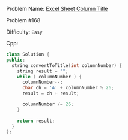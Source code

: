 Problem Name: [Excel Sheet Column Title](https://leetcode.com/problems/excel-sheet-column-title/description/)

Problem #168

Difficulty: `Easy`

Cpp:

```cpp
class Solution {
public:
  string convertToTitle(int columnNumber) {
    string result = "";
    while ( columnNumber ) {
      columnNumber--;
      char ch = 'A' + columnNumber % 26;
      result = ch + result;

      columnNumber /= 26;
    }
    
    return result;
  }
};
```